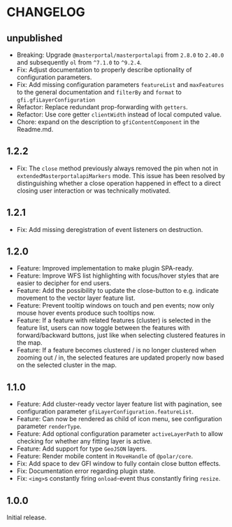# CHANGELOG

## unpublished

- Breaking: Upgrade `@masterportal/masterportalapi` from `2.8.0` to `2.40.0` and subsequently `ol` from `^7.1.0` to `^9.2.4`.
- Fix: Adjust documentation to properly describe optionality of configuration parameters.
- Fix: Add missing configuration parameters `featureList` and `maxFeatures` to the general documentation and `filterBy` and `format` to `gfi.gfiLayerConfiguration`
- Refactor: Replace redundant prop-forwarding with `getters`.
- Refactor: Use core getter `clientWidth` instead of local computed value.
- Chore: expand on the description to `gfiContentComponent` in the Readme.md.

## 1.2.2

- Fix: The `close` method previously always removed the pin when not in `extendedMasterportalapiMarkers` mode. This issue has been resolved by distinguishing whether a close operation happened in effect to a direct closing user interaction or was technically motivated.

## 1.2.1

- Fix: Add missing deregistration of event listeners on destruction.

## 1.2.0

- Feature: Improved implementation to make plugin SPA-ready.
- Feature: Improve WFS list highlighting with focus/hover styles that are easier to decipher for end users.
- Feature: Add the possibility to update the close-button to e.g. indicate movement to the vector layer feature list.
- Feature: Prevent tooltip windows on touch and pen events; now only mouse hover events produce such tooltips now.
- Feature: If a feature with related features (cluster) is selected in the feature list, users can now toggle between the features with forward/backward buttons, just like when selecting clustered features in the map.
- Feature: If a feature becomes clustered / is no longer clustered when zooming out / in, the selected features are updated properly now based on the selected cluster in the map.

## 1.1.0

- Feature: Add cluster-ready vector layer feature list with pagination, see configuration parameter `gfiLayerConfiguration.featureList`.
- Feature: Can now be rendered as child of icon menu, see configuration parameter `renderType`.
- Feature: Add optional configuration parameter `activeLayerPath` to allow checking for whether any fitting layer is active.
- Feature: Add support for type `GeoJSON` layers.
- Feature: Render mobile content in `MoveHandle` of `@polar/core`.
- Fix: Add space to dev GFI window to fully contain close button effects.
- Fix: Documentation error regarding plugin state.
- Fix: `<img>`s constantly firing `onload`-event thus constantly firing `resize`.

## 1.0.0

Initial release.
